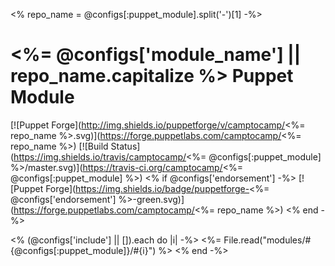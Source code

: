 <% repo_name = @configs[:puppet_module].split('-')[1] -%>
# <%= @configs['module_name'] || repo_name.capitalize %> Puppet Module

[![Puppet Forge](http://img.shields.io/puppetforge/v/camptocamp/<%= repo_name %>.svg)](https://forge.puppetlabs.com/camptocamp/<%= repo_name %>)
[![Build Status](https://img.shields.io/travis/camptocamp/<%= @configs[:puppet_module] %>/master.svg)](https://travis-ci.org/camptocamp/<%= @configs[:puppet_module] %>)
<% if @configs['endorsement'] -%>
[![Puppet Forge](https://img.shields.io/badge/puppetforge-<%= @configs['endorsement'] %>-green.svg)](https://forge.puppetlabs.com/camptocamp/<%= repo_name %>)
<% end -%>

<% (@configs['include'] || []).each do |i| -%>
<%= File.read("modules/#{@configs[:puppet_module]}/#{i}") %>
<% end -%>

